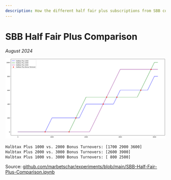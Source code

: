 ```yaml
---
description: How the different half fair plus subscriptions from SBB compare to each other
---
```


# SBB Half Fair Plus Comparison

_August 2024_

![SBB Half Fair Plus Comparison](../.gitbook/assets/sbb-half-fair-plus-comparison.png)

```shell
Halbtax Plus 1000 vs. 2000 Bonus Turnovers: [1700 2900 3600]
Halbtax Plus 2000 vs. 3000 Bonus Turnovers: [2600 3900]
Halbtax Plus 1000 vs. 3000 Bonus Turnovers: [ 800 2500]
```

Source: [github.com/marbetschar/experiments/blob/main/SBB-Half-Fair-Plus-Comparison.ipynb](https://github.com/marbetschar/experiments/blob/main/SBB-Half-Fair-Plus-Comparison.ipynb)
